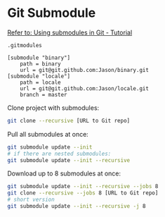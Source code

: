 # Git Submodule

[Refer to: Using submodules in Git - Tutorial](https://www.vogella.com/tutorials/GitSubmodules/article.html)

`.gitmodules`
```
[submodule "binary"]
	path = binary
	url = git@git.github.com:Jason/binary.git
[submodule "locale"]
	path = locale
	url = git@git.github.com:Jason/locale.git
	branch = master
```

Clone project with submodules:
```sh
git clone --recursive [URL to Git repo]
```

Pull all submodules at once:
```sh
git submodule update --init
# if there are nested submodules:
git submodule update --init --recursive
```

Download up to 8 submodules at once:
```sh
git submodule update --init --recursive --jobs 8
git clone --recursive --jobs 8 [URL to Git repo]
# short version
git submodule update --init --recursive -j 8
```
